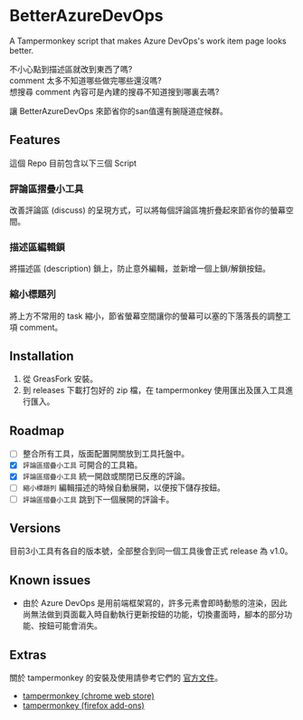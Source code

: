 # BetterAzureDevOps
A Tampermonkey script that makes Azure DevOps's work item page looks better. 


不小心點到描述區就改到東西了嗎?<br>
comment 太多不知道哪些做完哪些還沒嗎?<br>
想搜尋 comment 內容可是內建的搜尋不知道搜到哪裏去嗎?

讓 BetterAzureDevOps 來節省你的san值還有腕隧道症候群。

## Features

這個 Repo 目前包含以下三個 Script

### 評論區摺疊小工具
改善評論區 (discuss) 的呈現方式，可以將每個評論區塊折疊起來節省你的螢幕空間。

### 描述區編輯鎖
將描述區 (description) 鎖上，防止意外編輯，並新增一個上鎖/解鎖按鈕。

### 縮小標題列
將上方不常用的 task 縮小，節省螢幕空間讓你的螢幕可以塞的下落落長的調整工項 comment。


## Installation

1. 從 GreasFork 安裝。
2. 到 releases 下載打包好的 zip 檔，在 tampermonkey 使用匯出及匯入工具進行匯入。


## Roadmap

- [ ] 整合所有工具，版面配置開關放到工具托盤中。
- [x] `評論區摺疊小工具` 可開合的工具箱。
- [x] `評論區摺疊小工具` 統一開啟或關閉已反應的評論。
- [ ] `縮小標題列` 編輯描述的時候自動展開，以便按下儲存按鈕。
- [ ] `評論區摺疊小工具` 跳到下一個展開的評論卡。

## Versions

目前3小工具有各自的版本號，全部整合到同一個工具後會正式 release 為 v1.0。


## Known issues

- 由於 Azure DevOps 是用前端框架寫的，許多元素會即時動態的渲染，因此尚無法做到頁面載入時自動執行更新按鈕的功能，切換畫面時，腳本的部分功能、按鈕可能會消失。

## Extras

關於 tampermonkey 的安裝及使用請參考它們的 [官方文件](https://www.tampermonkey.net/)。

- [tampermonkey (chrome web store)](https://chromewebstore.google.com/detail/tampermonkey/dhdgffkkebhmkfjojejmpbldmpobfkfo?hl=zh-TW)
- [tampermonkey (firefox add-ons)](https://addons.mozilla.org/zh-TW/firefox/addon/tampermonkey/)
